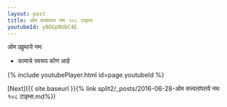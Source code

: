 ```yaml
---
layout: post
title: ओम वत्सलाय नमः १०८ टाइम्स
youtubeId: yBOGpNUbC4E
---
```

 
 
 ओम प्रव्रुथाये नमः  
 
 -  कामाचे स्वरूप कोण आहे 
 
  
 
  
 
 
 
 
 
 


{% include youtubePlayer.html id=page.youtubeId %}
 
[Next]({{ site.baseurl }}{% link  split2/_posts/2016-06-28-ओम सत्त्वतांपतये नमः १०८ टाइम्स.md%})
 
